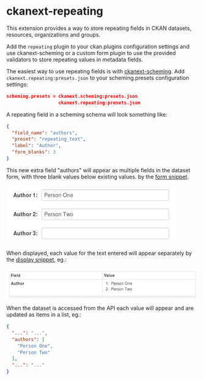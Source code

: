 ckanext-repeating
=================

This extension provides a way to store repeating
fields in CKAN datasets, resources, organizations and groups.

Add the `repeating` plugin to your ckan.plugins configuration
settings and use ckanext-scheming or a custom form plugin to
use the provided validators to store repeating values in
metadata fields.

The easiest way to use repeating fields is with
[ckanext-scheming](https://github.com/open-data/ckanext-scheming/).
Add `ckanext.repeating:presets.json` to your scheming.presets
configuration settings:

```json
scheming.presets = ckanext.scheming:presets.json
                   ckanext.repeating:presets.json
```
A repeating field in a scheming schema
will look something like:

```json
{
  "field_name": "authors",
  "preset": "repeating_text",
  "label": "Author",
  "form_blanks": 3
}
```

This new extra field "authors" will appear as multiple fields in the
dataset form, with three blank values below existing values.
by the [form snippet](ckanext/repeating/templates/scheming/form_snippets/repeating_text.html).

![Example of repeating form snippet](docs/repeating-form.png)

When displayed, each value for the text entered will appear separately
by the
[display snippet](ckanext/repeating/templates/scheming/display_snippets/repeating_text.html), eg.:

![Example of repeating display snippet](docs/repeating-display.png)

When the dataset is accessed from the API each value will appear
and are updated as items in a list, eg.:

```json
{
  "...": "...",
  "authors": [
    "Person One",
    "Person Two"
  ],
  "...": "..."
}
